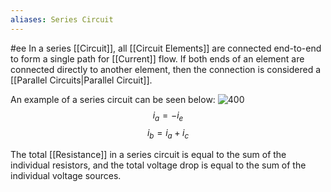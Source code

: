 ```yaml
---
aliases: Series Circuit
---
```

#ee
In a series [[Circuit]], all [[Circuit Elements]] are connected end-to-end to form a single path for [[Current]] flow. If both ends of an element are connected directly to another element, then the connection is considered a [[Parallel Circuits|Parallel Circuit]].

An example of a series circuit can be seen below:
![400](app://local/Users/ashasaunders/Downloads/ash's%20vault/Pasted%20image%2020230305130558.png?1677985558856)
$$ i_a = -i_e $$
$$ i_b = i_a + i_c $$

The total [[Resistance]] in a series circuit is equal to the sum of the individual resistors, and the total voltage drop is equal to the sum of the individual voltage sources.

